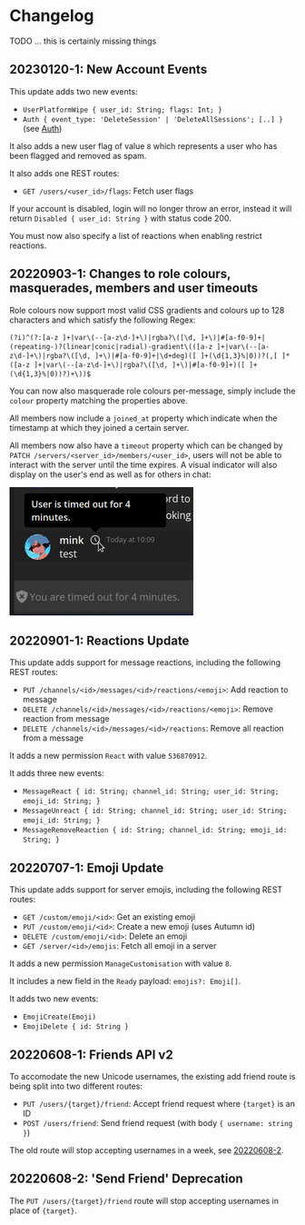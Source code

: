 # Changelog

TODO ... this is certainly missing things

## 20230120-1: New Account Events

This update adds two new events:

- `UserPlatformWipe { user_id: String; flags: Int; }`
- `Auth { event_type: 'DeleteSession' | 'DeleteAllSessions'; [..] }` (see [Auth](/stack/bonfire/events#auth))

It also adds a new user flag of value `8` which represents a user who has been flagged and removed as spam.

It also adds one REST routes:

- `GET /users/<user_id>/flags`: Fetch user flags

If your account is disabled, login will no longer throw an error, instead it will return `Disabled { user_id: String }` with status code 200.

You must now also specify a list of reactions when enabling restrict reactions.

## 20220903-1: Changes to role colours, masquerades, members and user timeouts

Role colours now support most valid CSS gradients and colours up to 128 characters and which satisfy the following Regex:

```regex
(?i)^(?:[a-z ]+|var\(--[a-z\d-]+\)|rgba?\([\d, ]+\)|#[a-f0-9]+|(repeating-)?(linear|conic|radial)-gradient\(([a-z ]+|var\(--[a-z\d-]+\)|rgba?\([\d, ]+\)|#[a-f0-9]+|\d+deg)([ ]+(\d{1,3}%|0))?(,[ ]*([a-z ]+|var\(--[a-z\d-]+\)|rgba?\([\d, ]+\)|#[a-f0-9]+)([ ]+(\d{1,3}%|0))?)+\))$
```

You can now also masquerade role colours per-message, simply include the `colour` property matching the properties above.

All members now include a `joined_at` property which indicate when the timestamp at which they joined a certain server.

All members now also have a `timeout` property which can be changed by `PATCH /servers/<server_id>/members/<user_id>`, users will not be able to interact with the server until the time expires. A visual indicator will also display on the user's end as well as for others in chat:

![Timeout UI](../../assets/api/updates/timeout.png)

## 20220901-1: Reactions Update

This update adds support for message reactions, including the following REST routes:

- `PUT /channels/<id>/messages/<id>/reactions/<emoji>`: Add reaction to message
- `DELETE /channels/<id>/messages/<id>/reactions/<emoji>`: Remove reaction from message
- `DELETE /channels/<id>/messages/<id>/reactions`: Remove all reaction from a message

It adds a new permission `React` with value `536870912`.

It adds three new events:

- `MessageReact { id: String; channel_id: String; user_id: String; emoji_id: String; }`
- `MessageUnreact { id: String; channel_id: String; user_id: String; emoji_id: String; }`
- `MessageRemoveReaction { id: String; channel_id: String; emoji_id: String; }`

## 20220707-1: Emoji Update

This update adds support for server emojis, including the following REST routes:

- `GET /custom/emoji/<id>`: Get an existing emoji
- `PUT /custom/emoji/<id>`: Create a new emoji (uses Autumn id)
- `DELETE /custom/emoji/<id>`: Delete an emoji
- `GET /server/<id>/emojis`: Fetch all emoji in a server

It adds a new permission `ManageCustomisation` with value `8`.

It includes a new field in the `Ready` payload: `emojis?: Emoji[]`.

It adds two new events:

- `EmojiCreate(Emoji)`
- `EmojiDelete { id: String }`

## 20220608-1: Friends API v2

To accomodate the new Unicode usernames, the existing add friend route is being split into two different routes:

- `PUT /users/{target}/friend`: Accept friend request where `{target}` is an ID
- `POST /users/friend`: Send friend request (with body `{ username: string }`)

The old route will stop accepting usernames in a week, see [20220608-2](/changes/20220608-friends-api-v1-deprecation).

## 20220608-2: 'Send Friend' Deprecation

The `PUT /users/{target}/friend` route will stop accepting usernames in place of `{target}`.
